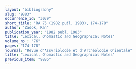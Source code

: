 ```yaml
---
layout: "bibliography"
slug: "9883"
occurrence_id: "3059"
short_title: "RA 76 (1982 publ. 1983), 174-178"
author: "Zadok, Ran"
publication_year: "1982 publ. 1983"
title: "Lexical, Onomastic and Geographical Notes"
volume_no_: "76"
pages: "174-178"
journal: "Revue d'Assyriologie et d'Archéologie Orientale"
title: "Lexical, Onomastic and Geographical Notes"
previous_item: "9886"
---
```

